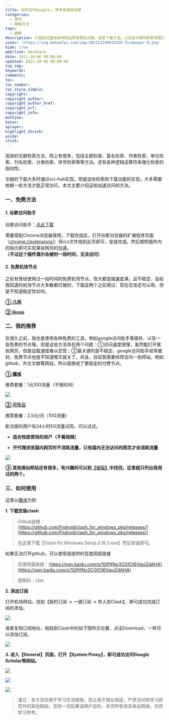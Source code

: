 ```yaml
---
title: 如何访问Google。。学术来查阅文献
categories:
  - 技巧
  - 破解方法
tags:
  - 破解
description: 介绍如何查阅各种网站所收录的文献，及其下载方法。以及各大期刊的影响因子查询方法。
cover: 'https://img.mahaofei.com/img/202112230933339-findpaper-6.png'
hide: true
abbrlink: 96c83ac9
date: 2021-10-06 00:00:00
updated: 2021-10-06 00:00:00
top_img:
keywords:
comments:
toc:
toc_number:
toc_style_simple:
copyright:
copyright_author:
copyright_author_href:
copyright_url:
copyright_info:
mathjax:
katex:
aplayer:
highlight_shrink:
aside:
stick:
---
```



高效的文献检索方法，网上有很多，包括主题检索、篇名检索、作者检索、单位检索、刊名检索、分类检索、序号检索等等方法。还有各种逻辑运算符来强化检索的指向性。

文献的下载大多时通过sci-hub实现，但是这些检索和下载功能的实现，大多需要依赖一些方法才能正常访问，本文主要介绍这些加速访问的方法。

### 一、免费方法

#### 1. 谷歌访问助手

谷歌访问助手：[点此下载](https://huffie.lanzouw.com/iRTKwusg31i)

需要搭配Chrome浏览器使用，下载完成后，打开谷歌浏览器的扩展程序页面（[chrome://extensions/]()）将crx文件拖到此页即可，安装完成。然后按照插件内的指示即可实现某些网页的加速。**（不过这个插件偶尔会被封一段时间，无法访问）**

#### 2. 免费机场节点

之前有曾经使用过一段时间的免费机场节点，但大都连接速度满，且不稳定，目前我知道的机场节点大多数都已被封，下面这两个之前用过，现在应该还可以用，但是不知道稳定性如何。

**[① 几鸡](https://j01.best/)**

**[② ikuuu](https://ikuuu.co/)**

### 二、我的推荐

在很久之前，我也是使用各种免费的工具，例如google访问助手等插件，以及一些免费的节点等。但是这些方法存在两个问题：①访问速度很慢，虽然能打开某些网页，但是加载速度难以忍受；②最关键的是不稳定，google访问助手经常被封，免费节点也是不知道哪天就关了。并且，目前我需要经常访问一些网站，例如github、外文文献等网站，所以我换成了更稳定的付费节点。

**[① 魔戒](https://mojie.link/#/register?code=eXhdl9bj)**

推荐套餐：1元10G流量（不限时间）

![](https://img.mahaofei.com/img/202112230931736-findpaper-1.png)

**[② 可乐云](https://xn--fjqzfu8n.xyz/#/register?code=AunMGOQO)**

推荐套餐：2.5元/月（10G流量）

新注册的用户有24小时5G流量试用，可以试试。

* **适合轻度使用的用户（不看视频）**

* **开代理浏览国内网页时不消耗流量，只有国内无法访问的网页才会消耗流量**

![](https://img.mahaofei.com/img/202112230932447-findpaper-2.png)

**③ 其他类似网站还有很多，有兴趣的可以到[【论坛】](https://fanqiangdang.com/forum.php)中找找，这里就只列出我用过的两个。**



### 三、如何使用

这里以[魔戒](https://mojie.link/#/register?code=eXhdl9bj)为例

**1. 下载安装clash**

> Github链接：[https://github.com/Fndroid/clash_for_windows_pkg/releases/](https://github.com/Fndroid/clash_for_windows_pkg/releases/)
>
> 在这里下载【Clash.for.Windows.Setup.0.18.3.exe】然后安装即可。

如果无法打开github，可以使用我提供的百度网盘链接

> 百度网盘链接：[https://pan.baidu.com/s/1GPtfNo3CGfOl6VgujZdAHA](https://pan.baidu.com/s/1GPtfNo3CGfOl6VgujZdAHA)
>
> 提取码：clas

**2. 添加订阅**

打开机场网站，找到【我的订阅 -> 一键订阅 -> 导入到Clash】，即可成功完成订阅的添加。

![](https://img.mahaofei.com/img/202112230932948-findpaper-3.png)

或者复制订阅地址，粘贴到Clash中的如下图所示位置，点击Download，一样可以添加订阅。

![](https://img.mahaofei.com/img/202112230933772-findpaper-4.png)

**3. 进入【General】页面，打开【System Proxy】，即可成功访问Google Scholar等网站。**

![](https://img.mahaofei.com/img/202112230933274-findpaper-5.png)

![](https://img.mahaofei.com/img/202112230933339-findpaper-6.png)



![](https://img.mahaofei.com/img/202112230933377-findpaper-7.gif)

> 谨记：本方法仅用于学习交流使用，禁止用于商业用途，严禁访问除学习研究外的其他网站，否则一切后果请用户自负。本页所有信息来自网络，仅供学习参考。

